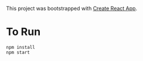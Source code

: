 This project was bootstrapped with [Create React App](https://github.com/facebookincubator/create-react-app).

# To Run
`npm install`  
`npm start`
